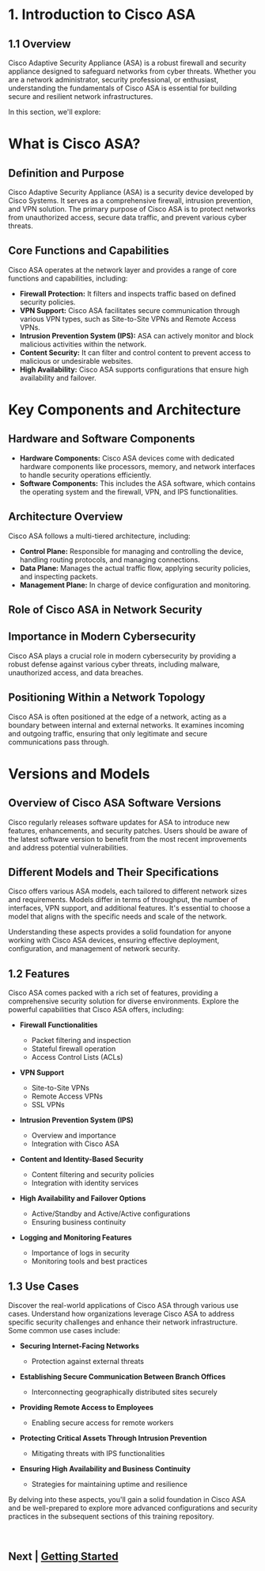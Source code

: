 # 1. Introduction to Cisco ASA

## 1.1 Overview

Cisco Adaptive Security Appliance (ASA) is a robust firewall and security appliance designed to safeguard networks from cyber threats. Whether you are a network administrator, security professional, or enthusiast, understanding the fundamentals of Cisco ASA is essential for building secure and resilient network infrastructures.

In this section, we'll explore:

# What is Cisco ASA?

## Definition and Purpose
Cisco Adaptive Security Appliance (ASA) is a security device developed by Cisco Systems. It serves as a comprehensive firewall, intrusion prevention, and VPN solution. The primary purpose of Cisco ASA is to protect networks from unauthorized access, secure data traffic, and prevent various cyber threats.

## Core Functions and Capabilities
Cisco ASA operates at the network layer and provides a range of core functions and capabilities, including:
- **Firewall Protection:** It filters and inspects traffic based on defined security policies.
- **VPN Support:** Cisco ASA facilitates secure communication through various VPN types, such as Site-to-Site VPNs and Remote Access VPNs.
- **Intrusion Prevention System (IPS):** ASA can actively monitor and block malicious activities within the network.
- **Content Security:** It can filter and control content to prevent access to malicious or undesirable websites.
- **High Availability:** Cisco ASA supports configurations that ensure high availability and failover.

# Key Components and Architecture

## Hardware and Software Components
- **Hardware Components:** Cisco ASA devices come with dedicated hardware components like processors, memory, and network interfaces to handle security operations efficiently.
- **Software Components:** This includes the ASA software, which contains the operating system and the firewall, VPN, and IPS functionalities.

## Architecture Overview
Cisco ASA follows a multi-tiered architecture, including:
- **Control Plane:** Responsible for managing and controlling the device, handling routing protocols, and managing connections.
- **Data Plane:** Manages the actual traffic flow, applying security policies, and inspecting packets.
- **Management Plane:** In charge of device configuration and monitoring.

## Role of Cisco ASA in Network Security

## Importance in Modern Cybersecurity
Cisco ASA plays a crucial role in modern cybersecurity by providing a robust defense against various cyber threats, including malware, unauthorized access, and data breaches.

## Positioning Within a Network Topology
Cisco ASA is often positioned at the edge of a network, acting as a boundary between internal and external networks. It examines incoming and outgoing traffic, ensuring that only legitimate and secure communications pass through.

# Versions and Models

## Overview of Cisco ASA Software Versions
Cisco regularly releases software updates for ASA to introduce new features, enhancements, and security patches. Users should be aware of the latest software version to benefit from the most recent improvements and address potential vulnerabilities.

## Different Models and Their Specifications
Cisco offers various ASA models, each tailored to different network sizes and requirements. Models differ in terms of throughput, the number of interfaces, VPN support, and additional features. It's essential to choose a model that aligns with the specific needs and scale of the network.

Understanding these aspects provides a solid foundation for anyone working with Cisco ASA devices, ensuring effective deployment, configuration, and management of network security.


## 1.2 Features

Cisco ASA comes packed with a rich set of features, providing a comprehensive security solution for diverse environments. Explore the powerful capabilities that Cisco ASA offers, including:

- **Firewall Functionalities**
  - Packet filtering and inspection
  - Stateful firewall operation
  - Access Control Lists (ACLs)

- **VPN Support**
  - Site-to-Site VPNs
  - Remote Access VPNs
  - SSL VPNs

- **Intrusion Prevention System (IPS)**
  - Overview and importance
  - Integration with Cisco ASA

- **Content and Identity-Based Security**
  - Content filtering and security policies
  - Integration with identity services

- **High Availability and Failover Options**
  - Active/Standby and Active/Active configurations
  - Ensuring business continuity

- **Logging and Monitoring Features**
  - Importance of logs in security
  - Monitoring tools and best practices

## 1.3 Use Cases

Discover the real-world applications of Cisco ASA through various use cases. Understand how organizations leverage Cisco ASA to address specific security challenges and enhance their network infrastructure. Some common use cases include:

- **Securing Internet-Facing Networks**
  - Protection against external threats

- **Establishing Secure Communication Between Branch Offices**
  - Interconnecting geographically distributed sites securely

- **Providing Remote Access to Employees**
  - Enabling secure access for remote workers

- **Protecting Critical Assets Through Intrusion Prevention**
  - Mitigating threats with IPS functionalities

- **Ensuring High Availability and Business Continuity**
  - Strategies for maintaining uptime and resilience

By delving into these aspects, you'll gain a solid foundation in Cisco ASA and be well-prepared to explore more advanced configurations and security practices in the subsequent sections of this training repository.

<br>

## Next | [Getting Started]()
